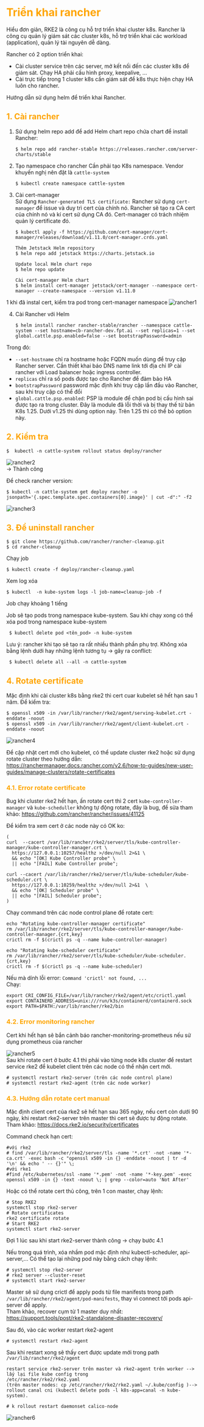 <h1 style="color:orange">Triển khai rancher</h1>
Hiểu đơn giản, RKE2 là công cụ hỗ trợ triển khai cluster k8s. Rancher là công cụ quản lý giám sát các cluster k8s, hỗ trợ triển khai các workload (application), quản lý tài nguyên dễ dàng.

Rancher có 2 option triển khai:
- Cài cluster service trên các server, mở kết nối đến các cluster k8s để giám sát. Chạy HA phải cấu hình proxy, keepalive, ...
- Cài trực tiếp trong 1 cluster k8s cần giám sát để k8s thực hiện chạy HA luôn cho rancher.

Hướng dẫn sử dụng helm để triển khai Rancher.
<h2 style="color:orange">1. Cài rancher</h2>

1. Sử dụng helm repo add để add Helm chart repo chứa chart để install Rancher:

       $ helm repo add rancher-stable https://releases.rancher.com/server-charts/stable
2. Tạo namespace cho rancher
Cần phải tạo K8s namespace. Vendor khuyến nghị nên đặt là `cattle-system`

       $ kubectl create namespace cattle-system
3. Cài cert-manager<br>
Sử dụng `Rancher-generated TLS certificate:` Rancher sử dụng `cert-manager` để issue và duy trì cert của chính nó. Rancher sẽ tạo ra CA cert của chính nó và kí cert sử dụng CA đó. Cert-manager có trách nhiệm quản lý certificate đó.

       $ kubectl apply -f https://github.com/cert-manager/cert-manager/releases/download/v1.11.0/cert-manager.crds.yaml

       Thêm Jetstack Helm repository
       $ helm repo add jetstack https://charts.jetstack.io

       Update local Helm chart repo
       $ helm repo update

       Cài cert-manager Helm chart
       $ helm install cert-manager jetstack/cert-manager --namespace cert-manager --create-namespace --version v1.11.0
1 khi đã instal cert, kiểm tra pod trong cert-manager namespace
![rancher1](../img/rancher-install1.png)<br>

4. Cài Rancher với Helm

       $ helm install rancher rancher-stable/rancher --namespace cattle-system --set hostname=cb-rancher-dev.fpt.ai --set replicas=1 --set global.cattle.psp.enabled=false --set bootstrapPassword=admin
Trong đó:
- `--set-hostname` chỉ ra hostname hoặc FQDN muốn dùng để truy cập Rancher server. Cần thiết khai báo DNS name link tới địa chỉ IP cài rancher với Load balancer hoặc ingress controller.
- `replicas` chỉ ra số pods được tạo cho Rancher để đảm bảo HA
- `bootstrapPassword` password mặc định khi truy cập lần đầu vào Rancher, sau khi truy cập có thể đổi
- `global.cattle.psp.enabled`: PSP là module để chặn pod bị cấu hình sai được tạo ra trong cluster. Đây là module đã lỗi thời và bị thay thế từ bản K8s 1.25. Dưới v1.25 thì dùng option này. Trên 1.25 thì có thể bỏ option này.
<h2 style="color:orange">2. Kiểm tra</h2>

    $  kubectl -n cattle-system rollout status deploy/rancher
![rancher2](../img/rancher-install2.png)<br>
-> Thành công

Để check rancher version:

    $ kubectl -n cattle-system get deploy rancher -o jsonpath='{.spec.template.spec.containers[0].image}' | cut -d":" -f2
![rancher3](../img/rancher-install3.png)<br>

<h2 style="color:orange">3. Để uninstall rancher</h2>

    $ git clone https://github.com/rancher/rancher-cleanup.git
    $ cd rancher-cleanup
Chạy job

    $ kubectl create -f deploy/rancher-cleanup.yaml
Xem log xóa

    $ kubectl  -n kube-system logs -l job-name=cleanup-job -f
Job chạy khoảng 1 tiếng

Job sẽ tạo pods trong namespace kube-system. Sau khi chạy xong có thể xóa pod trong namespace kube-system

     $ kubectl delete pod <tên_pod> -n kube-system
Lưu ý: rancher khi tạo sẽ tạo ra rất nhiều thành phần phụ trợ. Không xóa bằng lệnh dưới hay những lệnh tương tụ -> gây ra conflict: 

     $ kubectl delete all --all -n cattle-system
<h2 style="color:orange">4. Rotate certificate</h2>
Mặc định khi cài cluster k8s bằng rke2 thì cert cuar kubelet sẽ hết hạn sau 1 năm. Để kiểm tra:

    $ openssl x509 -in /var/lib/rancher/rke2/agent/serving-kubelet.crt -enddate -noout
    $ openssl x509 -in /var/lib/rancher/rke2/agent/client-kubelet.crt -enddate -noout
![rancher4](../img/rancher-install4.png)<br>

Để cập nhật cert mới cho kubelet, có thể update cluster rke2 hoặc sử dụng rotate cluster theo hướng dẫn: https://ranchermanager.docs.rancher.com/v2.6/how-to-guides/new-user-guides/manage-clusters/rotate-certificates
<h3 style="color:orange">4.1. Error rotate certificate</h3>

Bug khi cluster rke2 hết hạn, ấn rotate cert thì 2 cert `kube-controller-manager` và `kube-scheduller` không tự động rotate, đây là bug, để sửa tham khảo: https://github.com/rancher/rancher/issues/41125

Để kiểm tra xem cert ở các node này có OK ko:
```
(
curl  --cacert /var/lib/rancher/rke2/server/tls/kube-controller-manager/kube-controller-manager.crt \
  https://127.0.0.1:10257/healthz >/dev/null 2>&1 \
  && echo "[OK] Kube Controller probe" \
  || echo "[FAIL] Kube Controller probe";

curl --cacert /var/lib/rancher/rke2/server/tls/kube-scheduler/kube-scheduler.crt \
  https://127.0.0.1:10259/healthz >/dev/null 2>&1  \
  && echo "[OK] Scheduler probe" \
  || echo "[FAIL] Scheduler probe";
)
```

Chạy command trên các node control plane để rotate cert:
```
echo "Rotating kube-controller-manager certificate"
rm /var/lib/rancher/rke2/server/tls/kube-controller-manager/kube-controller-manager.{crt,key}
crictl rm -f $(crictl ps -q --name kube-controller-manager)

echo "Rotating kube-scheduler certificate"
rm /var/lib/rancher/rke2/server/tls/kube-scheduler/kube-scheduler.{crt,key}
crictl rm -f $(crictl ps -q --name kube-scheduler)
```

Nếu mà dính lỗi error: `Command 'crictl' not found, ...`<br>
Chạy:
```
export CRI_CONFIG_FILE=/var/lib/rancher/rke2/agent/etc/crictl.yaml
export CONTAINERD_ADDRESS=unix:///run/k3s/containerd/containerd.sock
export PATH=$PATH:/var/lib/rancher/rke2/bin
```
<h3 style="color:orange">4.2. Error monitoring rancher</h3>
Cert khi hết hạn sẽ bắn cảnh báo rancher-monitoring-prometheus nếu sử dụng prometheus của rancher

![rancher5](../img/rancher-install5.png)<br>
Sau khi rotate cert ở bước 4.1 thì phải vào từng node k8s cluster để restart service rke2 để kubelet client trên các node có thể nhận cert mới.

    # systemctl restart rke2-server (trên các node control plane)
    # systemctl restart rke2-agent (trên các node worker)
<h3 style="color:orange">4.3. Hướng dẫn rotate cert manual</h3>

Mặc định client cert của rke2 sẽ hết hạn sau 365 ngày, nếu cert còn dưới 90 ngày, khi restart rke2-server trên master thì cert sẽ được tự động rotate. Tham khảo: https://docs.rke2.io/security/certificates

Command check hạn cert:
 
    #với rke2
    # find /var/lib/rancher/rke2/server/tls -name '*.crt' -not -name '*-ca.crt' -exec bash -c "openssl x509 -in {} -enddate -noout | tr -d '\n' && echo ' -- {}'" \;
    #với rke1
    #find /etc/kubernetes/ssl -name '*.pem' -not -name '*-key.pem' -exec openssl x509 -in {} -text -noout \; | grep --color=auto 'Not After'

Hoặc có thể rotate cert thủ công, trên 1 con master, chạy lệnh:

    # Stop RKE2
    systemctl stop rke2-server
    # Rotate certificates
    rke2 certificate rotate
    # Start RKE2
    systemctl start rke2-server
Đợi 1 lúc sau khi start rke2-server thành công -> chạy bước 4.1

Nếu trong quá trình, xóa nhầm pod mặc định như kubectl-scheduler, api-server,...
Có thể tạo lại những pod này bằng cách chạy lệnh:

    # systemctl stop rke2-server
    # rke2 server --cluster-reset
    # systemctl start rke2-server
Master sẽ sử dụng crictl để apply pods từ file manifests trong path `/var/lib/rancher/rke2/agent/pod-manifests`, thay vì connect tới pods api-server để apply.<br>
Tham khảo, recover cụm từ 1 master duy nhất: https://support.tools/post/rke2-standalone-disaster-recovery/

Sau đó, vào các worker restart rke2-agent

    # systemctl restart rke2-agent
Sau khi restart xong sẽ thấy cert được update mới trong path `/var/lib/rancher/rke2/agent`

```
restart service rke2-server trên master và rke2-agent trên worker --> lấy lại file kube config trong
/etc/rancher/rke2/rke2.yaml
(trên master nodes: cp /etc/rancher/rke2/rke2.yaml ~/.kube/config )--> rollout canal cni (kubectl delete pods -l k8s-app=canal -n kube-system).
```

    # k rollout restart daemonset calico-node
![rancher6](../img/rancher-install6.png)<br>